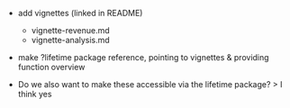 
- add vignettes (linked in README)
    + vignette-revenue.md
    + vignette-analysis.md
    
- make ?lifetime package reference, pointing to vignettes & providing function overview

- Do we also want to make these accessible via the lifetime package? > I think yes
